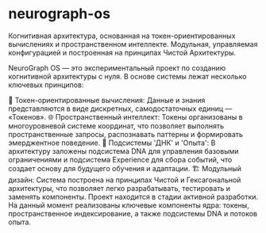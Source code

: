 # neurograph-os
Когнитивная архитектура, основанная на токен-ориентированных вычислениях и пространственном интеллекте. Модульная, управляемая конфигурацией и построенная на принципах Чистой Архитектуры. 

NeuroGraph OS — это экспериментальный проект по созданию когнитивной архитектуры с нуля. В основе системы лежат несколько ключевых принципов:

🧠 Токен-ориентированные вычисления: Данные и знания представляются в виде дискретных, самодостаточных единиц — «Токенов».
🌐 Пространственный интеллект: Токены организованы в многоуровневой системе координат, что позволяет выполнять пространственные запросы, распознавать паттерны и формировать эмерджентное поведение.
🧬 Подсистемы 'ДНК' и 'Опыта': В архитектуру заложены подсистема DNA для управления базовыми ограничениями и подсистема Experience для сбора событий, что создает основу для будущего обучения и адаптации.
🏗️ Модульный дизайн: Система построена на принципах Чистой и Гексагональной архитектуры, что позволяет легко разрабатывать, тестировать и заменять компоненты.
Проект находится в стадии активной разработки. На данный момент реализованы ключевые компоненты ядра: токены, пространственное индексирование, а также подсистемы DNA и потоков опыта.
